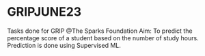 # GRIPJUNE23
Tasks done for GRIP @The Sparks Foundation
Aim: To predict the percentage score of a student based on the number of study hours.
Prediction is done using Supervised ML.
